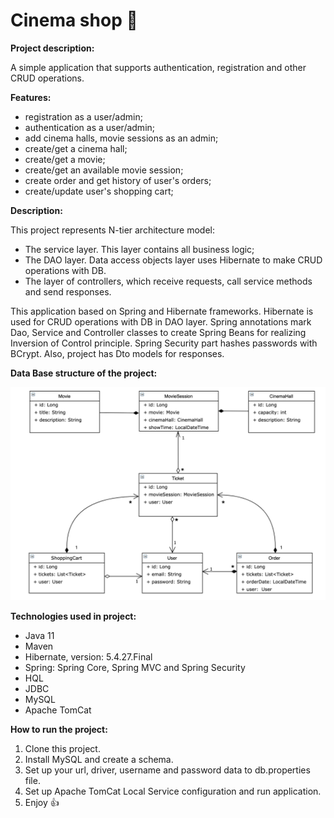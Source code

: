 # Cinema shop 🎫

**Project description:**

A simple application that supports authentication, registration and other CRUD operations.

**Features:**

- registration as a user/admin;
- authentication as a user/admin;
- add cinema halls, movie sessions as an admin;
- create/get a cinema hall;
- create/get a movie;
- create/get an available movie session;
- create order and get history of user's orders;
- create/update user's shopping cart;

**Description:**

This project represents N-tier architecture model:

- The service layer. This layer contains all business logic;
- The DAO layer. Data access objects layer uses Hibernate to make CRUD operations with DB.
- The layer of controllers, which receive requests, call service methods and send responses.

This application based on Spring and Hibernate frameworks.
Hibernate is used for CRUD operations with DB in DAO layer. 
Spring annotations mark Dao, Service and Controller classes to create Spring Beans 
for realizing Inversion of Control principle. Spring Security part hashes passwords with BCrypt.
Also, project has Dto models for responses.

**Data Base structure of the project:**

![pic](cinema_shop_structure.png)

**Technologies used in project:**

- Java 11
- Maven
- Hibernate, version: 5.4.27.Final
- Spring: Spring Core, Spring MVC and Spring Security
- HQL
- JDBC
- MySQL
- Apache TomCat

**How to run the project:**

1. Clone this project.
2. Install MySQL and create a schema.
3. Set up your url, driver, username and password data to db.properties file.
4. Set up Apache TomCat Local Service configuration and run application.
5. Enjoy 👍
